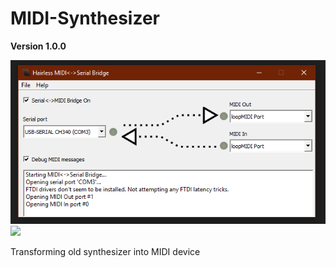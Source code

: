 # MIDI-Synthesizer

**Version 1.0.0**

![](images/Hairless-MIDI_Serial.PNG)
![](images/)

Transforming old synthesizer into MIDI device
